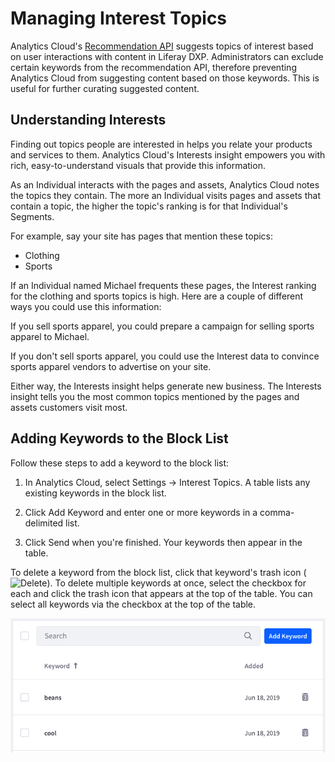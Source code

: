 # Managing Interest Topics

Analytics Cloud's [Recommendation API](../optimization/content-recommendation-api.md) suggests topics of interest based on user interactions with content in Liferay DXP. Administrators can exclude certain keywords from the recommendation API, therefore preventing Analytics Cloud from suggesting content based on those keywords. This is useful for further curating suggested content.

## Understanding Interests

Finding out topics people are interested in helps you relate your products and services to them. Analytics Cloud's Interests insight empowers you with rich, easy-to-understand visuals that provide this information.

As an Individual interacts with the pages and assets, Analytics Cloud notes the topics they contain. The more an Individual visits pages and assets that contain a topic, the higher the topic's ranking is for that Individual's Segments.

For example, say your site has pages that mention these topics:

* Clothing
* Sports

If an Individual named Michael frequents these pages, the Interest ranking for the clothing and sports topics is high. Here are a couple of different ways you could use this information:

If you sell sports apparel, you could prepare a campaign for selling sports apparel to Michael.

If you don't sell sports apparel, you could use the Interest data to convince sports apparel vendors to advertise on your site.

Either way, the Interests insight helps generate new business. The Interests insight tells you the most common topics mentioned by the pages and assets customers visit most.

## Adding Keywords to the Block List

Follow these steps to add a keyword to the block list:

1. In Analytics Cloud, select Settings → Interest Topics. A table lists any existing keywords in the block list.

1. Click Add Keyword and enter one or more keywords in a comma-delimited list.

1. Click Send when you're finished. Your keywords then appear in the table.

To delete a keyword from the block list, click that keyword's trash icon (![Delete](../images/icon-delete.png)). To delete multiple keywords at once, select the checkbox for each and click the trash icon that appears at the top of the table. You can select all keywords via the checkbox at the top of the table.

![The keyword management screen.](managing-interest-topics/images/01.png)


